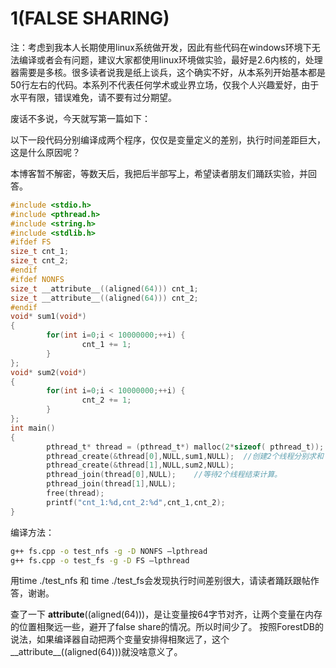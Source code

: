 # 1(FALSE SHARING)


注：考虑到我本人长期使用linux系统做开发，因此有些代码在windows环境下无法编译或者会有问题，建议大家都使用linux环境做实验，最好是2.6内核的，处理器需要是多核。很多读者说我是纸上谈兵，这个确实不好，从本系列开始基本都是50行左右的代码。本系列不代表任何学术或业界立场，仅我个人兴趣爱好，由于水平有限，错误难免，请不要有过分期望。


废话不多说，今天就写第一篇如下：



以下一段代码分别编译成两个程序，仅仅是变量定义的差别，执行时间差距巨大，这是什么原因呢？

本博客暂不解密，等数天后，我把后半部写上，希望读者朋友们踊跃实验，并回答。


```c
#include <stdio.h>
#include <pthread.h>
#include <string.h>
#include <stdlib.h>
#ifdef FS
size_t cnt_1;
size_t cnt_2;
#endif
#ifdef NONFS
size_t __attribute__((aligned(64))) cnt_1;
size_t __attribute__((aligned(64))) cnt_2;
#endif
void* sum1(void*)
{
        for(int i=0;i < 10000000;++i) {
                cnt_1 += 1;
        }
};
void* sum2(void*)
{
        for(int i=0;i < 10000000;++i) {
                cnt_2 += 1;
        }
};
int main()
{
        pthread_t* thread = (pthread_t*) malloc(2*sizeof( pthread_t));
        pthread_create(&thread[0],NULL,sum1,NULL);  //创建2个线程分别求和
        pthread_create(&thread[1],NULL,sum2,NULL);
        pthread_join(thread[0],NULL);    //等待2个线程结束计算。
        pthread_join(thread[1],NULL);
        free(thread);
        printf("cnt_1:%d,cnt_2:%d",cnt_1,cnt_2);
}
```

编译方法：
```sh
g++ fs.cpp -o test_nfs -g -D NONFS –lpthread
g++ fs.cpp -o test_fs -g -D FS –lpthread
```
用time ./test_nfs 和 time ./test_fs会发现执行时间差别很大，请读者踊跃跟帖作答，谢谢。



查了一下 __attribute__((aligned(64)))，是让变量按64字节对齐，让两个变量在内存的位置相聚远一些，避开了false share的情况。所以时间少了。
按照ForestDB的说法，如果编译器自动把两个变量安排得相聚远了，这个__attribute__((aligned(64)))就没啥意义了。
